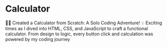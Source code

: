 # Calculator
🧮🚀 Created a Calculator from Scratch: A Solo Coding Adventure! 💡 Exciting times as I dived into HTML, CSS, and JavaScript to craft a functional calculator. From design to logic, every button click and calculation was powered by my coding journey
